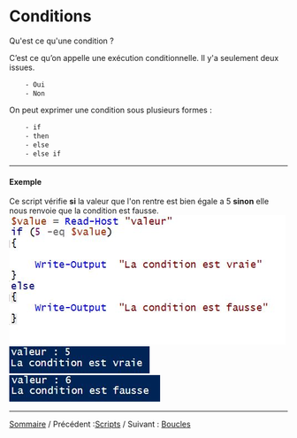 # Conditions 

Qu'est ce qu'une condition ? 

C’est ce qu’on appelle une exécution conditionnelle. Il y'a seulement deux issues.

        - Oui 
        - Non
    
On peut exprimer une condition sous plusieurs formes : 
        
        - if
        - then
        - else
        - else if 

***
#### Exemple

Ce script vérifie **si** la valeur que l'on rentre est bien égale a 5 **sinon** elle nous renvoie que la condition est fausse. 
![](ressources/if.jpg)
![](ressources/if2.jpg)
![](ressources/if3.jpg)


***


[Sommaire](README.md) / Précédent :[Scripts](scripts.md) / Suivant : [Boucles](boucles.md)